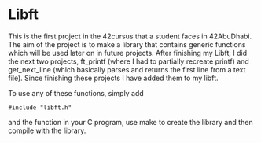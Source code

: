 # Libft
This is the first project in the 42cursus that a student faces in 42AbuDhabi. The aim of the project is to make a library that contains generic functions which will be used later on in future projects.
After finishing my Libft, I did the next two projects, ft_printf (where I had to partially recreate printf) and get_next_line (which basically parses and returns the first line from a text file). Since finishing these projects I have added them to my libft. 

To use any of these functions, simply add
```
#include "libft.h"
```
and the function in your C program, use make to create the library and then compile with the library. 

